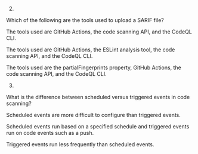 2.

Which of the following are the tools used to upload a SARIF file?

The tools used are GitHub Actions, the code scanning API, and the CodeQL CLI.

The tools used are GitHub Actions, the ESLint analysis tool, the code scanning API, and the CodeQL CLI.

The tools used are the partialFingerprints property, GitHub Actions, the code scanning API, and the CodeQL CLI.

3.

What is the difference between scheduled versus triggered events in code scanning?

Scheduled events are more difficult to configure than triggered events.

Scheduled events run based on a specified schedule and triggered events run on code events such as a push.

Triggered events run less frequently than scheduled events.